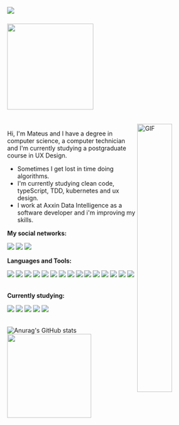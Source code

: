 ![](https://visitor-badge.glitch.me/badge?page_id=Mateussj)

### <img   src="https://media3.giphy.com/media/XD9o33QG9BoMis7iM4/giphy.gif?cid=790b7611dc6a2902f31b21982ce21bb953c10891c5ed35cd&rid=giphy.gif&ct=g" width="200px">
<br>
<img align="right" alt="GIF" src="https://media0.giphy.com/media/f3iwJFOVOwuy7K6FFw/giphy.gif?cid=790b7611c0fb019ee0f99a8779198f050daadc5b56f6e109&rid=giphy.gif&ct=g" width="40%" height="40%" />



Hi, I'm Mateus and I have a degree in computer science, a computer technician and I'm currently studying a postgraduate course in UX Design.

- Sometimes I get lost in time doing algorithms.
- I'm currently studying clean code, typeScript, TDD, kubernetes and ux design.
- I work at Axxin Data Intelligence as a software developer and i'm improving my skills.

**My social networks:**

[<img src="https://img.shields.io/badge/linkedin-%230077B5.svg?&style=for-the-badge&logo=linkedin&logoColor=white" />](https://www.linkedin.com/in/mateus-juvencio-770ba4141/) 
[<img src = "https://img.shields.io/badge/instagram-%23E4405F.svg?&style=for-the-badge&logo=instagram&logoColor=white">](https://www.instagram.com/mateussjuvencio/) 
[<img src = "https://img.shields.io/badge/facebook-%231877F2.svg?&style=for-the-badge&logo=facebook&logoColor=white">](https://www.facebook.com/mateus.juvencio.9/)


**Languages and Tools:**
<div>
    <img src="https://img.shields.io/badge/nodejs-339933?style=for-the-badge&logo=node&logoColor=white">
    <img src="https://img.shields.io/badge/PHP-777BB4?style=for-the-badge&logo=php&logoColor=white">
    <img src="https://img.shields.io/badge/javascript-%23323330.svg?style=for-the-badge&logo=javascript&logoColor=%23F7DF1E">
    <img src="https://img.shields.io/badge/Laravel-FF2D20?style=for-the-badge&logo=laravel&logoColor=white">
    <img src="https://img.shields.io/badge/MySQL-00000F?style=for-the-badge&logo=mysql&logoColor=white">
    <img src="https://img.shields.io/badge/HTML5-E34F26?style=for-the-badge&logo=html5&logoColor=white">
    <img src="https://img.shields.io/badge/c%23-%23239120.svg?style=for-the-badge&logo=c-sharp&logoColor=white"> 
    <img src="https://img.shields.io/badge/CSS3-1572B6?style=for-the-badge&logo=css3&logoColor=white">
    <img src="https://img.shields.io/badge/Microsoft%20SQL%20Sever-CC2927?style=for-the-badge&logo=microsoft%20sql%20server&logoColor=white">
    <img src="https://img.shields.io/badge/docker-%230db7ed.svg?style=for-the-badge&logo=docker&logoColor=white">
    <img src="https://img.shields.io/badge/postgres-%23316192.svg?style=for-the-badge&logo=postgresql&logoColor=white">
    <img src="https://img.shields.io/badge/git-%23F05033.svg?style=for-the-badge&logo=git&logoColor=white">
    <img src="https://img.shields.io/badge/gitlab-%23181717.svg?style=for-the-badge&logo=gitlab&logoColor=white">
    <img src="https://img.shields.io/badge/github-%23121011.svg?style=for-the-badge&logo=github&logoColor=white">    
    <img src="https://img.shields.io/badge/Laravel Blade-FF2D20?style=for-the-badge&logo=node&logoColor=white">
</div>

<br>

**Currently studying:**
<div>
    <img src="https://img.shields.io/badge/React-20232A?style=for-the-badge&logo=react&logoColor=61DAFB">
    <img src="https://img.shields.io/badge/NestJS-02569B?style=for-the-badge&logo=nestjs&logoColor=white">
    <img src="https://img.shields.io/badge/TDD-339933?style=for-the-badge&logo=node&logoColor=white">
    <img src="https://img.shields.io/badge/Clean Architecture-FF2D20?style=for-the-badge&logo=node&logoColor=white">
    <img src="https://img.shields.io/badge/typescript-%23007ACC.svg?style=for-the-badge&logo=typescript&logoColor=white">
</div>
  
<br>
  
 ![Anurag's GitHub stats](https://github-readme-stats.vercel.app/api?username=Mateussj&show_icons=true&theme=radical)
<img height="195cm" src="https://github-readme-stats.vercel.app/api/top-langs/?username=Mateussj&layout=compact&langs_count=168&&theme=radical"/>

